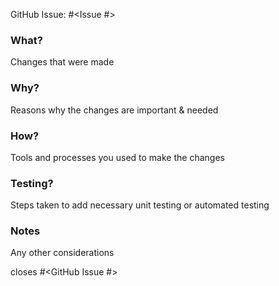 GitHub Issue: #<Issue #>

### What?

Changes that were made

### Why?

Reasons why the changes are important & needed

### How?

Tools and processes you used to make the changes

### Testing?

Steps taken to add necessary unit testing or automated testing

### Notes

Any other considerations

closes #<GitHub Issue #>
